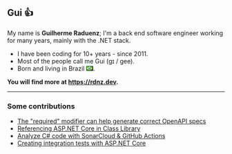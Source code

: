 ## Gui 👍

My name is **Guilherme Raduenz**; I'm a back end software engineer working for many years, mainly with the .NET stack.

- I have been coding for 10+ years - since 2011.
- Most of the people call me Gui (ɡɪ / gee).
- Born and living in Brazil ![Brazil](br.png).

**You will find more at https://rdnz.dev.**

---

### Some contributions

- [The "required" modifier can help generate correct OpenAPI specs](https://rdnz.dev/the-required-modifier-can-help-generate-correct-openapi-specs)
- [Referencing ASP.NET Core in Class Library](https://rdnz.dev/referencing-aspnet-core-in-class-library)
- [Analyze C# code with SonarCloud & GitHub Actions](https://rdnz.dev/analyze-csharp-code-with-sonarcloud-github-actions)
- [Creating integration tests with ASP.NET Core](https://rdnz.dev/creating-integration-tests-with-aspnet-core)
